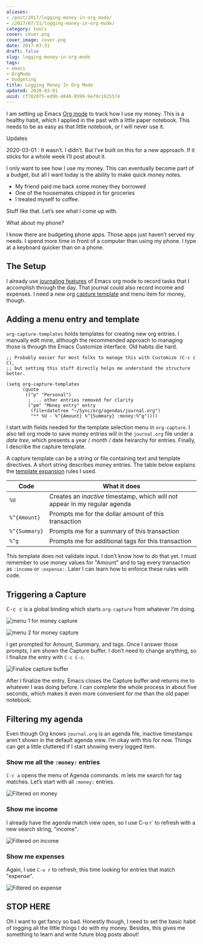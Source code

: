 ```yaml
---
aliases:
- /post/2017/logging-money-in-org-mode/
- /2017/07/31/logging-money-in-org-mode/
category: tools
cover: cover.png
cover_image: cover.png
date: 2017-07-31
draft: false
slug: logging-money-in-org-mode
tags:
- emacs
- OrgMode
- budgeting
title: Logging Money In Org Mode
updated: 2020-03-01
uuid: cf7820f5-ed9b-4840-8599-9e79c1625574
---
```


[Org mode]: https://orgmode.org

I am setting up Emacs [Org mode][] to track how I use my money. This is a
healthy habit, which I applied in the past with a little paper notebook. This
needs to be as easy as that little notebook, or I will never use it.

<aside class="admonition">
<p class="admonition-title">Updates</p>

2020-03-01
: It wasn’t. I didn’t. But I’ve built on this for a new approach. If it sticks
  for a whole week I’ll post about it.

</aside>

I only want to see how I use my money. This can eventually become part of a
budget, but all I want today is the ability to make quick money notes.

* My friend paid me back some money they borrowed
* One of the housemates chipped in for groceries
* I treated myself to coffee.

Stuff like that. Let’s see what I come up with.

What about my phone?

I know there are budgeting phone apps. Those apps just haven’t served my needs.
I spend more time in front of a computer than using my phone. I type at a
keyboard quicker than on a phone.

## The Setup

[journaling features]: http://www.howardism.org/Technical/Emacs/journaling-org.html
[capture template]: http://orgmode.org/manual/Capture-templates.html#Capture-templates

I already use [journaling features][] of Emacs org mode to record tasks that I
accomplish through the day. That journal could also record income and expenses.
I need a new org [capture template][] and menu item for money, though.

## Adding a menu entry and template

`org-capture-templates` holds templates for creating new org entries. I manually
edit mine, although the recommended approach to managing those is through the
Emacs Customize interface. Old habits die hard.

```elisp
;; Probably easier for most folks to manage this with Customize (C-c c C),
;; but setting this stuff directly helps me understand the structure better.

(setq org-capture-templates
      (quote
       (("p" "Personal")
        ; ... other entries removed for clarity
        ("pm" "Money entry" entry
         (file+datetree "~/Sync/org/agendas/journal.org")
         "** %U - %^{Amount} %^{Summary} :money:%^g"))))
```

I start with fields needed for the template selection menu in `org-capture`. I
also tell org mode to save money entries will in the `journal.org` file under a
*date tree*, which presents a year / month / date heirarchy for entries.
Finally, I describe the capture template.

[template expansion]: http://orgmode.org/manual/Template-expansion.html#Template-expansion

A capture template can be a string or file containing text and template
directives. A short string describes money entries. The table below explains the
[template expansion][] rules I used.

| Code          | What it does
| ------------- | ------------
| `%U`          | Creates an _inactive_ timestamp, which will not appear in my regular agenda
| `%^{Amount}`  | Prompts me for the dollar amount of this transaction
| `%^{Summary}` | Prompts me for a summary of this transaction
| `%^g`         | Prompts me for additional tags for this transaction

This template does not validate input. I don’t know how to do that yet. I must
remember to use money values for "Amount" and to tag every transaction as
`:income` or `:expense:`. Later I can learn how to enforce these rules with
code.

## Triggering a Capture

<kbd>C-c c</kbd> is a global binding which starts `org-capture` from whatever I’m doing.

![menu 1 for money capture](org-capture-menu-1.png "<kbd>C-c c</kbd> to enter org capture menu")

![menu 2 for money capture](org-capture-menu-2.png "<kbd></kbd> then <kbd>m</kbd> for a Personal Money entry")

I get prompted for Amount, Summary, and tags. Once I answer those prompts, I am
shown the Capture buffer. I don’t need to change anything, so I finalize the
entry with `C-c C-c`.

![Finalize capture buffer](org-money-capture-buffer.png "<kbd>C-c C-c</kbd> to finalize")

After I finalize the entry, Emacs closes the Capture buffer and returns me to
whatever I was doing before. I can complete the whole process in about five
seconds, which makes it even more convenient for me than the old paper notebook.

## Filtering my agenda

Even though Org knows `journal.org` is an agenda file, inactive timestamps
aren’t shown in the default agenda view. I’m okay with this for now. Things can
get a little cluttered if I start showing every logged item.

### Show me all the `:money:` entries

`C-c a` opens the menu of Agenda commands. m lets me search for tag matches.
Let’s start with all `:money:` entries.

![Filtered on money](agenda-filter-money.png "<kbd>C-c a m money</kbd> to filter on the :money: tag")

### Show me income

I already have the agenda match view open, so I use C-u r` to refresh with a
new search string, "income".

![Filtered on income](agenda-filter-income.png "<kbd>C-u r income</kbd> to filter on the :income: tag")

### Show me expenses

Again, I use `C-u r` to refresh, this time looking for entries that match
"expense".

![Filtered on expense](agenda-filter-expense.png "<kbd>C-u r expense</kbd> to filter on the :expense: tag")

## STOP HERE

Oh I want to get fancy so bad. Honestly though, I need to set the basic habit of
logging all the little things I do with my money. Besides, this gives me
something to learn and write future blog posts about!